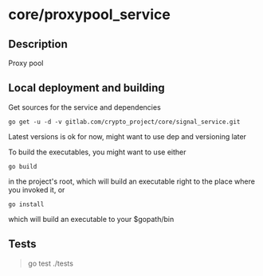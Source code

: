 # core/proxypool_service

## Description

Proxy pool

## Local deployment and building

Get sources for the service and dependencies

`go get -u -d -v gitlab.com/crypto_project/core/signal_service.git`

Latest versions is ok for now, might want to use dep and versioning later

To build the executables, you might want to use either

`go build`

in the project's root, which will build an executable right to the place where you invoked it, or

`go install`

which will build an executable to your $gopath/bin

## Tests

> go test ./tests